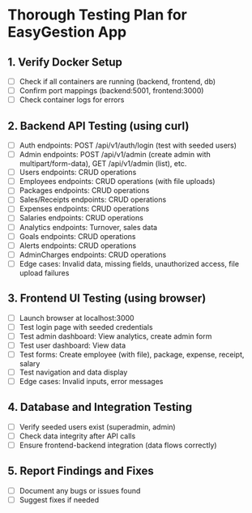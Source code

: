 # Thorough Testing Plan for EasyGestion App

## 1. Verify Docker Setup
- [ ] Check if all containers are running (backend, frontend, db)
- [ ] Confirm port mappings (backend:5001, frontend:3000)
- [ ] Check container logs for errors

## 2. Backend API Testing (using curl)
- [ ] Auth endpoints: POST /api/v1/auth/login (test with seeded users)
- [ ] Admin endpoints: POST /api/v1/admin (create admin with multipart/form-data), GET /api/v1/admin (list), etc.
- [ ] Users endpoints: CRUD operations
- [ ] Employees endpoints: CRUD operations (with file uploads)
- [ ] Packages endpoints: CRUD operations
- [ ] Sales/Receipts endpoints: CRUD operations
- [ ] Expenses endpoints: CRUD operations
- [ ] Salaries endpoints: CRUD operations
- [ ] Analytics endpoints: Turnover, sales data
- [ ] Goals endpoints: CRUD operations
- [ ] Alerts endpoints: CRUD operations
- [ ] AdminCharges endpoints: CRUD operations
- [ ] Edge cases: Invalid data, missing fields, unauthorized access, file upload failures

## 3. Frontend UI Testing (using browser)
- [ ] Launch browser at localhost:3000
- [ ] Test login page with seeded credentials
- [ ] Test admin dashboard: View analytics, create admin form
- [ ] Test user dashboard: View data
- [ ] Test forms: Create employee (with file), package, expense, receipt, salary
- [ ] Test navigation and data display
- [ ] Edge cases: Invalid inputs, error messages

## 4. Database and Integration Testing
- [ ] Verify seeded users exist (superadmin, admin)
- [ ] Check data integrity after API calls
- [ ] Ensure frontend-backend integration (data flows correctly)

## 5. Report Findings and Fixes
- [ ] Document any bugs or issues found
- [ ] Suggest fixes if needed
